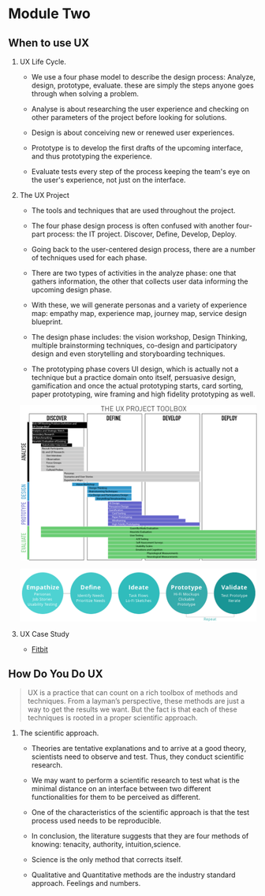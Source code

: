 # Module Two

## When to use UX

1. UX Life Cycle.

   - We use a four phase model to describe the design process:
     Analyze, design, prototype, evaluate. these are simply the steps
     anyone goes through when solving a problem.

   - Analyse is about researching the user experience
     and checking on other parameters of the project
     before looking for solutions.

   - Design is about conceiving new or renewed user experiences.

   - Prototype is to develop the first drafts
     of the upcoming interface, and thus prototyping the experience.

   - Evaluate tests every step of the process
     keeping the team's eye on the user's experience,
     not just on the interface.

2. The UX Project

   - The tools and techniques that are used throughout the project.

   - The four phase design process is often confused with another four-part process:
     the IT project. Discover, Define, Develop, Deploy.

   - Going back to the user-centered design process, there are a number
     of techniques used for each phase.

   - There are two types of activities in the analyze phase: one that gathers information, the other that collects user data informing the upcoming design phase.

   - With these, we will generate personas and a variety of experience map:
     empathy map, experience map, journey map, service design blueprint.

   - The design phase includes: the vision workshop, Design Thinking, multiple
     brainstorming techniques, co-design and participatory design and even storytelling
     and storyboarding techniques.

   - The prototyping phase covers UI design, which is actually not a technique
     but a practice domain onto itself, persuasive design, gamification
     and once the actual prototyping starts, card sorting, paper prototyping,
     wire framing and high fidelity prototyping as well.

   ![UX Toolbox](assets/The%20Ux%20Project%20Toolbox.png)

   ![UX Process](assets/Design%20Process.png)

3. UX Case Study

   - [Fitbit](https://uxdesign.cc/fitbit-a-usability-case-study-b23e4c539c3c)

## How Do You Do UX

> UX is a practice that can count on a rich toolbox of methods and techniques. From a layman’s perspective, these methods are just a way to get the results we want. But the fact is that each of these techniques is rooted in a proper scientific approach.

1. The scientific approach.

   - Theories are tentative explanations and to arrive at a good theory,
     scientists need to observe and test. Thus, they conduct scientific research.

   - We may want to perform a scientific research to test
     what is the minimal distance on an interface between two different
     functionalities for them to be perceived as different.

   - One of the characteristics of the scientific approach
     is that the test process used needs to be reproducible.

   - In conclusion, the literature suggests that they are four methods of knowing: tenacity, authority, intuition,science.

   - Science is the only method that corrects itself.

   - Qualitative and Quantitative methods are the industry standard approach. Feelings and numbers.
